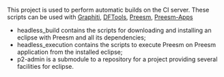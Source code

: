 This project is used to perform automatic builds on the CI server. These scripts can be used with [Graphiti](https://github.com/preesm/graphiti), [DFTools](https://github.com/preesm/graphiti), [Preesm](https://github.com/preesm/preesm), [Preesm-Apps](https://github.com/preesm/preesm-apps)

* headless_build contains the scripts for downloading and installing an eclipse with Preesm and all its dependencies;
* headless_execution contains the scripts to execute Preesm on Preesm application from the installed eclipse;
* p2-admin is a submodule to a repository for a project providing several facilities for eclipse.
